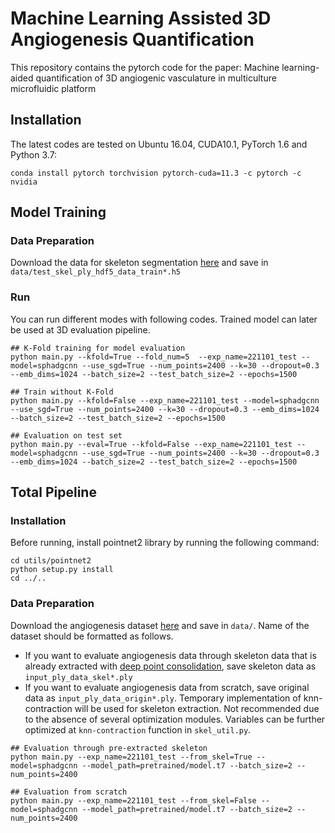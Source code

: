 # Machine Learning Assisted 3D Angiogenesis Quantification
This repository contains the pytorch code for the paper: Machine learning-aided quantification of 3D angiogenic vasculature in multiculture microfluidic platform

## Installation
The latest codes are tested on Ubuntu 16.04, CUDA10.1, PyTorch 1.6 and Python 3.7:
```shell
conda install pytorch torchvision pytorch-cuda=11.3 -c pytorch -c nvidia
```

## Model Training
### Data Preparation 
Download the data for skeleton segmentation [here](https://kr.mathworks.com/matlabcentral/fileexchange/43400-skeleton3d) and save in `data/test_skel_ply_hdf5_data_train*.h5`

### Run 
You can run different modes with following codes. Trained model can later be used at 3D evaluation pipeline.
```shell
## K-Fold training for model evaluation
python main.py --kfold=True --fold_num=5  --exp_name=221101_test --model=sphadgcnn --use_sgd=True --num_points=2400 --k=30 --dropout=0.3 --emb_dims=1024 --batch_size=2 --test_batch_size=2 --epochs=1500

## Train without K-Fold
python main.py --kfold=False --exp_name=221101_test --model=sphadgcnn --use_sgd=True --num_points=2400 --k=30 --dropout=0.3 --emb_dims=1024 --batch_size=2 --test_batch_size=2 --epochs=1500

## Evaluation on test set
python main.py --eval=True --kfold=False --exp_name=221101_test --model=sphadgcnn --use_sgd=True --num_points=2400 --k=30 --dropout=0.3 --emb_dims=1024 --batch_size=2 --test_batch_size=2 --epochs=1500
```

## Total Pipeline

### Installation
Before running, install pointnet2 library by running the following command:
```shell
cd utils/pointnet2
python setup.py install
cd ../..
```

### Data Preparation 
Download the angiogenesis dataset [here](https://kr.mathworks.com/matlabcentral/fileexchange/43400-skeleton3d) and save in `data/`.
Name of the dataset should be formatted as follows. 
* If you want to evaluate angiogenesis data through skeleton data that is already extracted with [deep point consolidation](https://kr.mathworks.com/matlabcentral/fileexchange/43400-skeleton3d), save skeleton data as `input_ply_data_skel*.ply` 
* If you want to evaluate angiogenesis data from scratch, save original data as `input_ply_data_origin*.ply`. Temporary implementation of knn-contraction will be used for skeleton extraction. Not recommended due to the absence of several optimization modules. Variables can be further optimized at `knn-contraction` function in `skel_util.py`.  

```shell
## Evaluation through pre-extracted skeleton
python main.py --exp_name=221101_test --from_skel=True --model=sphadgcnn --model_path=pretrained/model.t7 --batch_size=2 --num_points=2400

## Evaluation from scratch
python main.py --exp_name=221101_test --from_skel=False --model=sphadgcnn --model_path=pretrained/model.t7 --batch_size=2 --num_points=2400
```
